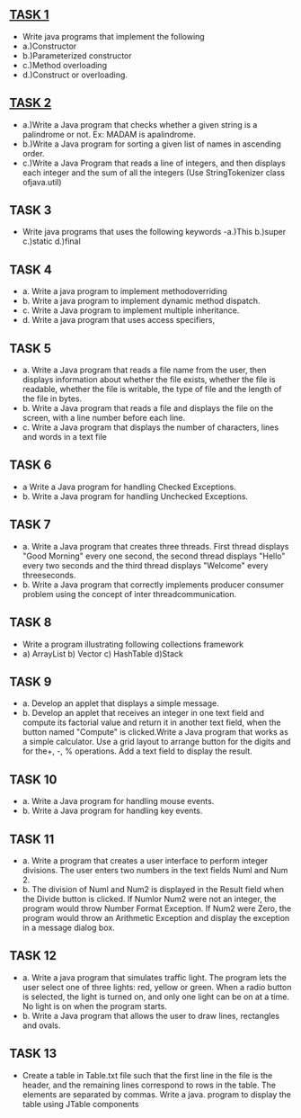 ## [TASK 1](https://github.com/prabhasg03/Task-Codes/tree/Java/Java/Task%201)
- Write java programs that implement the following
 - a.)Constructor
 - b.)Parameterized constructor
 - c.)Method overloading
 - d.)Construct or overloading.
## [TASK 2](https://github.com/prabhasg03/Task-Codes/tree/Java/Java/Task%202)
 - a.)Write a Java program that checks whether a given string is a palindrome or not. Ex: MADAM is apalindrome.
 - b.)Write a Java program for sorting a given list of names in ascending order.
 - c.)Write a Java Program that reads a line of integers, and then displays each integer and the sum of all the integers (Use StringTokenizer class ofjava.util)
## TASK 3
 - Write java programs that uses the following keywords
   -a.)This b.)super c.)static d.)final
## TASK 4
 - a. Write a java program to implement methodoverriding
 - b. Write a java program to implement dynamic method dispatch.
 - c. Write a Java program to implement multiple inheritance. 
 - d. Write a java program that uses access specifiers,
## TASK 5
 - a. Write a Java program that reads a file name from the user, then displays information about whether the file exists, whether the file is readable, whether the file is writable, the type of file and the length of the file in bytes. 
 - b. Write a Java program that reads a file and displays the file on the screen, with a line number before each line.
 - c. Write a Java program that displays the number of characters, lines and words in a text file
## TASK 6
 - a Write a Java program for handling Checked Exceptions. 
 - b. Write a Java program for handling Unchecked Exceptions.
## TASK 7
 - a. Write a Java program that creates three threads. First thread displays "Good Morning" every one second, the second thread displays "Hello" every two seconds and the third thread displays "Welcome" every threeseconds.
 - b. Write a Java program that correctly implements producer consumer problem using the concept of inter threadcommunication.
## TASK 8 
- Write a program illustrating following collections framework
 - a) ArrayList b) Vector c) HashTable d)Stack
## TASK 9
 - a. Develop an applet that displays a simple message.
 - b. Develop an applet that receives an integer in one text field and compute its factorial value and return it in another text field, when the button named "Compute" is clicked.Write a Java program that works as a simple calculator. Use a grid layout to arrange button for the digits and for the+, -, % operations. Add a text field to display the result.
## TASK 10
 - a. Write a Java program for handling mouse events. 
 - b. Write a Java program for handling key events.
## TASK 11
 - a. Write a program that creates a user interface to perform integer divisions. The user enters two numbers in the text fields Numl and Num 2. 
 - b. The division of Numl and Num2 is displayed in the Result field when the Divide button is clicked. If Numlor Num2 were not an integer, the program would throw Number Format Exception. If Num2 were Zero, the program would throw an Arithmetic Exception and display the exception in a message dialog box.
## TASK 12
 - a. Write a java program that simulates traffic light. The program lets the user select one of three lights: red, yellow or green. When a radio button is selected, the light is turned on, and only one light can be on at a time. No light is on when the program starts. 
 - b. Write a Java program that allows the user to draw lines, rectangles and ovals.
## TASK 13
 - Create a table in Table.txt file such that the first line in the file is the header, and the remaining lines correspond to rows in the table. The elements are separated by commas. Write a java. program to display the table using JTable components
